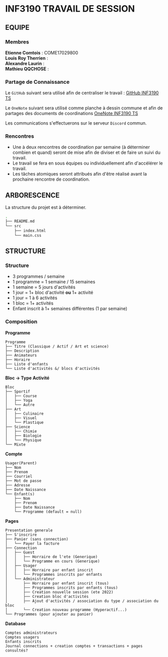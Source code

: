 # INF3190 TRAVAIL DE SESSION

## EQUIPE
### Membres

**Etienne Comtois** : COME17029800  
**Louis Roy Therrien** :  
**Alexandre Laurin** :  
**Mathieu QQCHOSE** :  

### Partage de Connaissance
Le `GitHub` suivant sera utilisé afin de centraliser le travail : [GitHub INF3190 TS](https://github.com/alexlaurincoding/INF3190_Travail_de_session.git)  

Le `OneNote` suivant sera utilisé comme planche à dessin commune et afin de partages des documents de coordinations [OneNote INF3190 TS](https://uqam-my.sharepoint.com/:o:/g/personal/jb591912_ens_uqam_ca/Ei4SeovgjfJApBzsdJSmaCsBOT2XgswlFoS4ARMlf6SUSQ?e=PtQ1UL)  

Les communications s'effectuerons sur le serveur `Discord` commun.  

### Rencontres
- Une à deux rencontres de coordination par semaine (à déterminer combien et quand) seront de mise afin de diviser et de faire un suivi du travail.  
- Le travail se fera en sous équipes ou individuellement afin d'accélérer le travail. 
- Les tâches atomiques seront attribués afin d'être réalisé avant la prochaine rencontre de coordination.  



## ARBORESCENCE
La structure du projet est à déterminer.  

```bash
.
├── README.md
└── src
    ├── index.html
    └── main.css
```

## STRUCTURE
### Structure
- 3 programmes / semaine
- 1 programme = 1 semaine / 15 semaines
- 1 semaine = 5 jours d'activités
- 1 jour = 1+ bloc d'activité **ou** 1+ activité 
- 1 jour = 1 à 6 activités
- 1 bloc = 1+ activités
- Enfant inscrit à 1+ semaines différentes (1 par semaine)

### Composition
**Programme**  
```
Programme
├── Titre (Classique / Actif / Art et science)  
├── Description  
├── Animateurs  
├── Horaire  
├── Liste d'enfants  
└── Liste d'activités &/ blocs d'activités  
```

**Bloc -> Type Activité**  
```
Bloc
├── Sportif
│   ├── Course
│   ├── Yoga
│   └── Autre
├── Art
│   ├── Culinaire
│   ├── Visuel
│   └── Plastique
├── Science
│   ├── Chimie
│   ├── Biologie
│   └── Physique
└── Mixte
```

**Compte**
```
Usager(Parent)
├── Nom
├── Prenom
├── Courriel
├── Mot de passe
├── Adresse
├── Date Naissance
└── Enfant(s)
    ├── Nom
    ├── Prenom
    ├── Date Naissance
    └── Programme (default = null)
```

**Pages**
```
Presentation generale
├── S'inscrire  
├── Panier (sans connection)
│   └── Payer la facture
├── Connection  
│   ├── Guest
│   │   ├── Horraire de l'ete (Generique) 
│   │   └── Programme en cours (Generique)
│   ├── Usager
│   │   ├── Horraire par enfant inscrit
│   │   └── Programmes inscrits par enfants
│   └── Administrateur
│       ├── Horraire par enfant inscrit (tous)
│       ├── Programmes inscrits par enfants (tous)
│       ├── Creation nouvelle session (ete 2022)
│       ├── Creation bloc d'activités
│       ├── Ajout d'activités / association du type / association du bloc
│       └── Creation nouveau programme (Hyperactif...)
└── Programmes (pour ajouter au panier)  
```

**Database**
```
Comptes administrateurs
Comptes usagers
Enfants inscrits
Journal connections + creation comptes + transactions + pages consultés?
```

